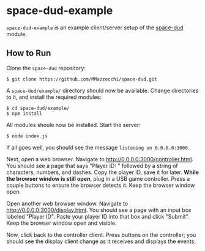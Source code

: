 # space-dud-example
`space-dud-example` is an example client/server setup of the [space-dud](https://www.npmjs.com/package/space-dud) module.

## How to Run
Clone the `space-dud` repository:
```
$ git clone https://github.com/MMazzocchi/space-dud.git
```
A `space-dud/example/` directory should now be available. Change directories to it, and install the required modules:
```
$ cd space-dud/example/
$ npm install
```
All modules shoule now be installed. Start the server:
```
$ node index.js
```
If all goes well, you should see the message `listening on 0.0.0.0:3000`.

Next, open a web browser. Navigate to http://0.0.0.0:3000/controller.html. You should see a page that says "Player ID: " followed by a string of characters, numbers, and dashes. Copy the player ID, save it for later.
**While the browser window is still open**, plug in a USB game controller. Press a couple buttons to ensure the browser detects it. Keep the browser window open.

Open another web browser window. Navigate to http://0.0.0.0:3000/display.html. You should see a page with an input box labeled "Player ID". Paste your player ID into that box and click "Submit". Keep the browser window open and visible.

Now, click back to the controller client. Press buttons on the controller; you should see the display client change as it receives and displays the events.

